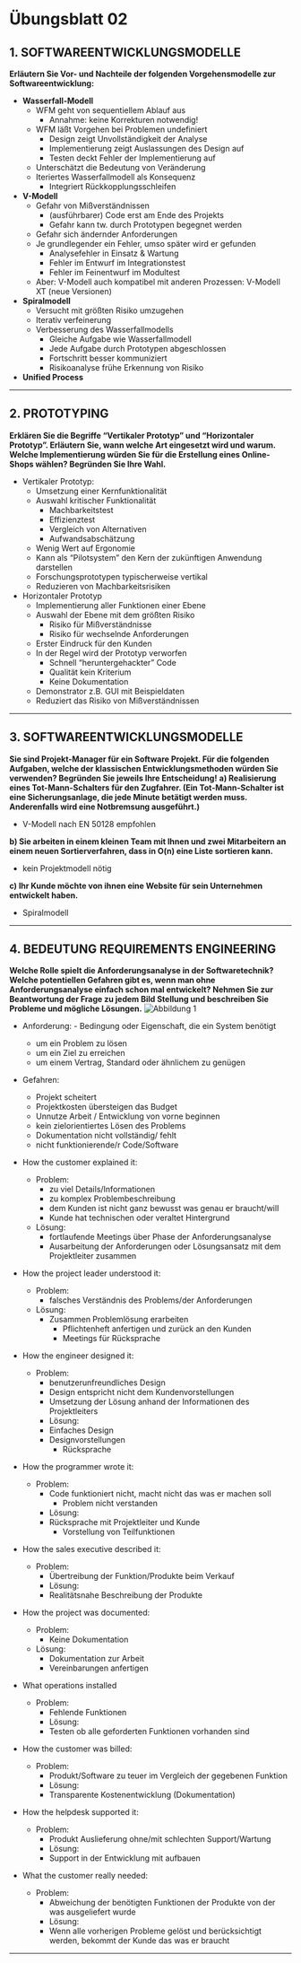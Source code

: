# Übungsblatt 02
## 1. SOFTWAREENTWICKLUNGSMODELLE
**Erläutern Sie Vor- und Nachteile der folgenden Vorgehensmodelle zur Softwareentwicklung:**
* **Wasserfall-Modell**
  * WFM geht von sequentiellem Ablauf aus
    * Annahme: keine Korrekturen notwendig!
  * WFM läßt Vorgehen bei Problemen undefiniert
    * Design zeigt Unvollständigkeit der Analyse
    * Implementierung zeigt Auslassungen des Design auf
    * Testen deckt Fehler der Implementierung auf
  * Unterschätzt die Bedeutung von Veränderung
  * Iteriertes Wasserfallmodell als Konsequenz
    * Integriert Rückkopplungsschleifen
* **V-Modell**
  * Gefahr von Mißverständnissen
    * (ausführbarer) Code erst am Ende des Projekts
    * Gefahr kann tw. durch Prototypen begegnet werden
  * Gefahr sich ändernder Anforderungen
  * Je grundlegender ein Fehler, umso später wird er gefunden
    * Analysefehler in Einsatz & Wartung
    * Fehler im Entwurf im Integrationstest
    * Fehler im Feinentwurf im Modultest
  * Aber: V-Modell auch kompatibel mit anderen Prozessen: V-Modell XT (neue Versionen)
* **Spiralmodell**
  * Versucht mit größten Risiko umzugehen
  * Iterativ verfeinerung
  * Verbesserung des Wasserfallmodells
    * Gleiche Aufgabe wie Wasserfallmodell
    * Jede Aufgabe durch Prototypen abgeschlossen
    * Fortschritt besser kommuniziert
    * Risikoanalyse frühe Erkennung von Risiko
* **Unified Process**

---
## 2. PROTOTYPING
**Erklären Sie die Begriffe “Vertikaler Prototyp” und “Horizontaler Prototyp”. Erläutern Sie, wann welche Art eingesetzt wird und warum. Welche Implementierung würden Sie für die Erstellung eines Online-Shops wählen? Begründen Sie Ihre Wahl.**

* Vertikaler Prototyp:
  * Umsetzung einer Kernfunktionalität
  * Auswahl kritischer Funktionalität
    * Machbarkeitstest
    * Effizienztest
    * Vergleich von Alternativen
    * Aufwandsabschätzung
  * Wenig Wert auf Ergonomie
  * Kann als “Pilotsystem” den Kern der zukünftigen Anwendung darstellen
  * Forschungsprototypen typischerweise vertikal
  * Reduzieren von Machbarkeitsrisiken
* Horizontaler Prototyp
  * Implementierung aller Funktionen einer Ebene
  * Auswahl der Ebene mit dem größten Risiko
    * Risiko für Mißverständnisse
    * Risiko für wechselnde Anforderungen
  * Erster Eindruck für den Kunden
  * In der Regel wird der Prototyp verworfen
    * Schnell “heruntergehackter” Code
    * Qualität kein Kriterium
    * Keine Dokumentation
  * Demonstrator z.B. GUI mit Beispieldaten
  * Reduziert das Risiko von Mißverständnissen

---
## 3. SOFTWAREENTWICKLUNGSMODELLE
**Sie sind Projekt-Manager für ein Software Projekt. Für die folgenden Aufgaben, welche der klassischen Entwicklungsmethoden würden Sie verwenden? Begründen Sie jeweils Ihre Entscheidung!**
 **a) Realisierung eines Tot-Mann-Schalters für den Zugfahrer. (Ein Tot-Mann-Schalter ist eine Sicherungsanlage, die jede Minute betätigt werden muss. Anderenfalls wird eine Notbremsung ausgeführt.)**
 * V-Modell nach EN 50128 empfohlen

 **b) Sie arbeiten in einem kleinen Team mit Ihnen und zwei Mitarbeitern an einem neuen Sortierverfahren, dass in O(n) eine Liste sortieren kann.**
 * kein Projektmodell nötig

 **c) Ihr Kunde möchte von ihnen eine Website für sein Unternehmen entwickelt haben.**
 * Spiralmodell

---
## 4. BEDEUTUNG REQUIREMENTS ENGINEERING
**Welche Rolle spielt die Anforderungsanalyse in der Softwaretechnik? Welche potentiellen Gefahren gibt es, wenn man ohne Anforderungsanalyse einfach schon mal entwickelt? Nehmen Sie zur Beantwortung der Frage zu jedem Bild Stellung und beschreiben Sie Probleme und mögliche Lösungen.**
![Abbildung 1](Abbildung01.jpg)

* Anforderung: - Bedingung oder Eigenschaft, die ein System benötigt
  * um ein Problem zu lösen
  * um ein Ziel zu erreichen
  * um einem Vertrag, Standard oder ähnlichem zu genügen
* Gefahren:
  * Projekt scheitert
  * Projektkosten übersteigen das Budget
  * Unnutze Arbeit / Entwicklung von vorne beginnen
  * kein zielorientiertes Lösen des Problems
  * Dokumentation nicht vollständig/ fehlt
  * nicht funktionierende/r Code/Software

* How the customer explained it:
  * Problem:
    * zu viel Details/Informationen
    * zu komplex Problembeschreibung
    * dem Kunden ist nicht ganz bewusst was genau er braucht/will
    * Kunde hat technischen oder veraltet Hintergrund
  * Lösung:
    * fortlaufende Meetings über Phase der Anforderungsanalyse
    * Ausarbeitung der Anforderungen oder Lösungsansatz mit dem Projektleiter zusammen

* How the project leader understood it:
  * Problem:
    * falsches Verständnis des Problems/der Anforderungen
  * Lösung:  
    * Zusammen Problemlösung erarbeiten
		* Pflichtenheft anfertigen und zurück an den Kunden
		* Meetings für Rücksprache

* How the engineer designed it:
  * Problem:
    * benutzerunfreundliches Design
    * Design entspricht nicht dem Kundenvorstellungen
    * Umsetzung der Lösung anhand der Informationen des Projektleiters
	* Lösung:  
    * Einfaches Design
    * Designvorstellungen
		* Rücksprache

* How the programmer wrote it:
  * Problem:
    * Code funktioniert nicht, macht nicht das was er machen soll
		* Problem nicht verstanden
	* Lösung:  
    * Rücksprache mit Projektleiter und Kunde
		* Vorstellung von Teilfunktionen

* How the sales executive described it:
  * Problem:
    * Übertreibung der Funktion/Produkte beim Verkauf
	* Lösung:  
    * Realitätsnahe Beschreibung der Produkte

* How the project was documented:
  * Problem:
    * Keine Dokumentation
  * Lösung:  
    * Dokumentation zur Arbeit
    * Vereinbarungen anfertigen

* What operations installed
  * Problem:
    * Fehlende Funktionen
	* Lösung:  
    * Testen ob alle geforderten Funktionen vorhanden sind

* How the customer was billed:
  * Problem:
    * Produkt/Software zu teuer im Vergleich der gegebenen Funktion
	* Lösung:  
    * Transparente Kostenentwicklung (Dokumentation)

* How the helpdesk supported it:
  * Problem:
    * Produkt Auslieferung ohne/mit schlechten Support/Wartung
	* Lösung:  
    * Support in der Entwicklung mit aufbauen

* What the customer really needed:
  * Problem:
    * Abweichung der benötigten Funktionen der Produkte von der was ausgeliefert wurde
	* Lösung:  
    * Wenn alle vorherigen Probleme gelöst und berücksichtigt werden, bekommt der Kunde das was er braucht

---
